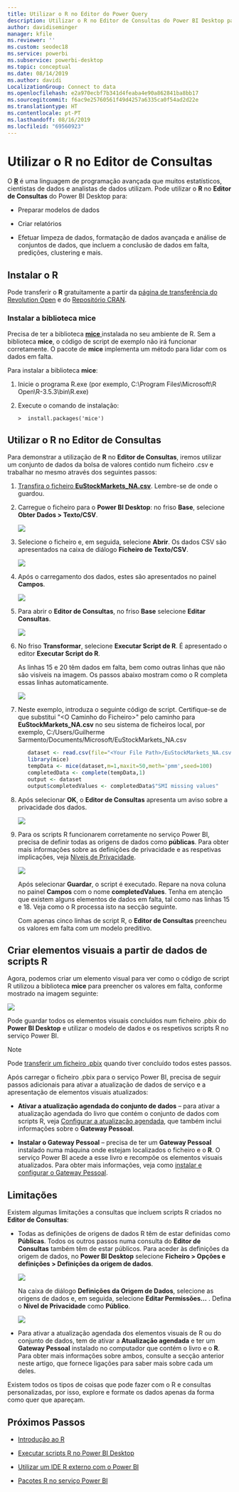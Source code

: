 ```yaml
---
title: Utilizar o R no Editor do Power Query
description: Utilizar o R no Editor de Consultas do Power BI Desktop para análise avançada
author: davidiseminger
manager: kfile
ms.reviewer: ''
ms.custom: seodec18
ms.service: powerbi
ms.subservice: powerbi-desktop
ms.topic: conceptual
ms.date: 08/14/2019
ms.author: davidi
LocalizationGroup: Connect to data
ms.openlocfilehash: e2a970ecbf7b341d4feaba4e90a862841ba8bb17
ms.sourcegitcommit: f6ac9e25760561f49d4257a6335ca0f54ad2d22e
ms.translationtype: HT
ms.contentlocale: pt-PT
ms.lasthandoff: 08/16/2019
ms.locfileid: "69560923"
---
```

# <a name="use-r-in-query-editor"></a>Utilizar o R no Editor de Consultas

O [**R**](https://mran.microsoft.com/documents/what-is-r) é uma linguagem de programação avançada que muitos estatísticos, cientistas de dados e analistas de dados utilizam. Pode utilizar o **R** no **Editor de Consultas** do Power BI Desktop para:

* Preparar modelos de dados

* Criar relatórios

* Efetuar limpeza de dados, formatação de dados avançada e análise de conjuntos de dados, que incluem a conclusão de dados em falta, predições, clustering e mais.  

## <a name="install-r"></a>Instalar o R

Pode transferir o **R** gratuitamente a partir da [página de transferência do Revolution Open](https://mran.revolutionanalytics.com/download/) e do [Repositório CRAN](https://cran.r-project.org/bin/windows/base/).

### <a name="install-mice"></a>Instalar a biblioteca mice

Precisa de ter a biblioteca [**mice** ](https://www.rdocumentation.org/packages/mice/versions/3.5.0/topics/mice)instalada no seu ambiente de R. Sem a biblioteca **mice**, o código de script de exemplo não irá funcionar corretamente. O pacote de **mice** implementa um método para lidar com os dados em falta.

Para instalar a biblioteca **mice**:

1. Inicie o programa R.exe (por exemplo, C:\Program Files\Microsoft\R Open\R-3.5.3\bin\R.exe)  

2. Execute o comando de instalação:

   ``` 
   >  install.packages('mice') 
   ```

## <a name="use-r-in-query-editor"></a>Utilizar o R no Editor de Consultas

Para demonstrar a utilização de **R** no **Editor de Consultas**, iremos utilizar um conjunto de dados da bolsa de valores contido num ficheiro .csv e trabalhar no mesmo através dos seguintes passos:

1. [Transfira o ficheiro **EuStockMarkets_NA.csv**](http://download.microsoft.com/download/F/8/A/F8AA9DC9-8545-4AAE-9305-27AD1D01DC03/EuStockMarkets_NA.csv). Lembre-se de onde o guardou.

1. Carregue o ficheiro para o **Power BI Desktop**: no friso **Base**, selecione **Obter Dados > Texto/CSV**.

   ![](media/desktop-r-in-query-editor/r-in-query-editor_1.png)

1. Selecione o ficheiro e, em seguida, selecione **Abrir**. Os dados CSV são apresentados na caixa de diálogo **Ficheiro de Texto/CSV**.

   ![](media/desktop-r-in-query-editor/r-in-query-editor_2.png)

1. Após o carregamento dos dados, estes são apresentados no painel **Campos**.

   ![](media/desktop-r-in-query-editor/r-in-query-editor_3.png)

1. Para abrir o **Editor de Consultas**, no friso **Base** selecione **Editar Consultas**.

   ![](media/desktop-r-in-query-editor/r-in-query-editor_4.png)

1. No friso **Transformar**, selecione **Executar Script de R**. É apresentado o editor **Executar Script do R**.  

   As linhas 15 e 20 têm dados em falta, bem como outras linhas que não são visíveis na imagem. Os passos abaixo mostram como o R completa essas linhas automaticamente.

   ![](media/desktop-r-in-query-editor/r-in-query-editor_5d.png)

1. Neste exemplo, introduza o seguinte código de script. Certifique-se de que substitui "&lt;O Caminho do Ficheiro&gt;" pelo caminho para **EuStockMarkets_NA.csv** no seu sistema de ficheiros local, por exemplo, C:/Users/Guilherme Sarmento/Documents/Microsoft/EuStockMarkets_NA.csv

    ```r
       dataset <- read.csv(file="<Your File Path>/EuStockMarkets_NA.csv", header=TRUE, sep=",")
       library(mice)
       tempData <- mice(dataset,m=1,maxit=50,meth='pmm',seed=100)
       completedData <- complete(tempData,1)
       output <- dataset
       output$completedValues <- completedData$"SMI missing values"
    ```

7. Após selecionar **OK**, o **Editor de Consultas** apresenta um aviso sobre a privacidade dos dados.

   ![](media/desktop-r-in-query-editor/r-in-query-editor_6.png)
8. Para os scripts R funcionarem corretamente no serviço Power BI, precisa de definir todas as origens de dados como **públicas**. Para obter mais informações sobre as definições de privacidade e as respetivas implicações, veja [Níveis de Privacidade](desktop-privacy-levels.md).

   ![](media/desktop-r-in-query-editor/r-in-query-editor_7.png)

   Após selecionar **Guardar**, o script é executado. Repare na nova coluna no painel **Campos** com o nome **completedValues**. Tenha em atenção que existem alguns elementos de dados em falta, tal como nas linhas 15 e 18. Veja como o R processa isto na secção seguinte.

   Com apenas cinco linhas de script R, o **Editor de Consultas** preencheu os valores em falta com um modelo preditivo.

## <a name="create-visuals-from-r-script-data"></a>Criar elementos visuais a partir de dados de scripts R

Agora, podemos criar um elemento visual para ver como o código de script R utilizou a biblioteca **mice** para preencher os valores em falta, conforme mostrado na imagem seguinte:

![](media/desktop-r-in-query-editor/r-in-query-editor_8a.png)

Pode guardar todos os elementos visuais concluídos num ficheiro .pbix do **Power BI Desktop** e utilizar o modelo de dados e os respetivos scripts R no serviço Power BI.

> [!NOTE]
> Pode [transferir um ficheiro .pbix](http://download.microsoft.com/download/F/8/A/F8AA9DC9-8545-4AAE-9305-27AD1D01DC03/Complete%20Values%20with%20R%20in%20PQ.pbix) quando tiver concluído todos estes passos.

Após carregar o ficheiro .pbix para o serviço Power BI, precisa de seguir passos adicionais para ativar a atualização de dados de serviço e a apresentação de elementos visuais atualizados:  

* **Ativar a atualização agendada do conjunto de dados** – para ativar a atualização agendada do livro que contém o conjunto de dados com scripts R, veja [Configurar a atualização agendada](refresh-scheduled-refresh.md), que também inclui informações sobre o **Gateway Pessoal**.

* **Instalar o Gateway Pessoal** – precisa de ter um **Gateway Pessoal** instalado numa máquina onde estejam localizados o ficheiro e o **R**. O serviço Power BI acede a esse livro e recompõe os elementos visuais atualizados. Para obter mais informações, veja como [instalar e configurar o Gateway Pessoal](service-gateway-personal-mode.md).

## <a name="limitations"></a>Limitações

Existem algumas limitações a consultas que incluem scripts R criados no **Editor de Consultas**:

* Todas as definições de origens de dados R têm de estar definidas como **Públicas**. Todos os outros passos numa consulta do **Editor de Consultas** também têm de estar públicos. Para aceder às definições da origem de dados, no **Power BI Desktop** selecione **Ficheiro > Opções e definições > Definições da origem de dados**.

  ![](media/desktop-r-in-query-editor/r-in-query-editor_9.png)

  Na caixa de diálogo **Definições da Origem de Dados**, selecione as origens de dados e, em seguida, selecione **Editar Permissões...** .  Defina o **Nível de Privacidade** como **Público**.

  ![](media/desktop-r-in-query-editor/r-in-query-editor_10.png)    
* Para ativar a atualização agendada dos elementos visuais de R ou do conjunto de dados, tem de ativar a **Atualização agendada** e ter um **Gateway Pessoal** instalado no computador que contém o livro e o **R**. Para obter mais informações sobre ambos, consulte a secção anterior neste artigo, que fornece ligações para saber mais sobre cada um deles.

Existem todos os tipos de coisas que pode fazer com o R e consultas personalizadas, por isso, explore e formate os dados apenas da forma como quer que apareçam.

## <a name="next-steps"></a>Próximos Passos

* [Introdução ao R](https://mran.microsoft.com/documents/what-is-r) 

* [Executar scripts R no Power BI Desktop](desktop-r-scripts.md) 

* [Utilizar um IDE R externo com o Power BI](desktop-r-ide.md) 

* [Pacotes R no serviço Power BI](service-r-packages-support.md)
